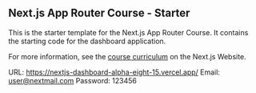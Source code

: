 ## Next.js App Router Course - Starter

This is the starter template for the Next.js App Router Course. It contains the starting code for the dashboard application.

For more information, see the [course curriculum](https://nextjs.org/learn) on the Next.js Website.

URL: https://nextjs-dashboard-alpha-eight-15.vercel.app/
Email: user@nextmail.com
Password: 123456
